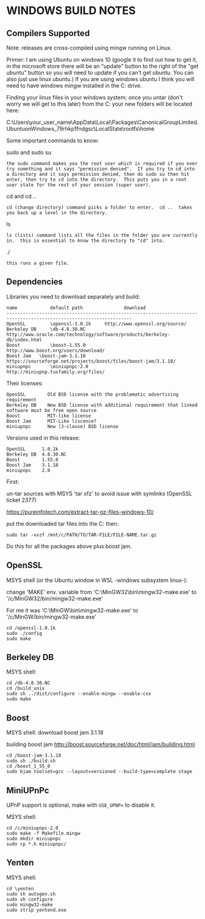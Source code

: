 WINDOWS BUILD NOTES
===================


Compilers Supported
-------------------
Note: releases are cross-compiled using mingw running on Linux.

Primer:
I am using Ubuntu on windows 10 (google it to find out how to get it, in the microsoft store there will be an "update" button to the right of the "get ubuntu" button so you will need to update if you can't get ubuntu.  You can also just use linux ubuntu.)
If you are using windows ubuntu I think you will need to have windows mingw installed in the C: drive.

Finding your linux files in your windows system; once you untar (don't worry we will get to this later) from the C: your new folders will be located here:

C:\Users\your_user_name\AppData\Local\Packages\CanonicalGroupLimited.UbuntuonWindows_79rhkp1fndgsc\LocalState\rootfs\home

Some important commands to know:

sudo and sudo su
	
	the sudo command makes you the root user which is required if you ever try something and it says "permission denied".  If you try to cd into a directory and it says permission denied, then do sudo su then hit enter, then try to cd into the directory.  This puts you in a root user state for the rest of your session (super user).
cd and cd ..

	cd (change directory) command picks a folder to enter.  cd ..  takes you back up a level in the directory.
	
ls

	ls (lists) command lists all the files in the folder you are currently in.  this is essential to know the directory to "cd" into.
./

	this runs a given file.


Dependencies
------------
Libraries you need to download separately and build:

	name            default path               download
	--------------------------------------------------------------------------------------------------------------------
	OpenSSL         \openssl-1.0.1k		http://www.openssl.org/source/
	Berkeley DB     \db-4.8.30.NC		http://www.oracle.com/technology/software/products/berkeley-db/index.html
	Boost           \boost-1.55.0		http://www.boost.org/users/download/
	Boost Jam	\boost-jam-3.1.18	https://sourceforge.net/projects/boost/files/boost-jam/3.1.18/
	miniupnpc       \miniupnpc-2.0		http://miniupnp.tuxfamily.org/files/

Their licenses:

	OpenSSL        Old BSD license with the problematic advertising requirement
	Berkeley DB    New BSD license with additional requirement that linked software must be free open source
	Boost          MIT-like license
	Boost Jam      MIT-Like liscence?
	miniupnpc      New (3-clause) BSD license

Versions used in this release:

	OpenSSL      1.0.1k
	Berkeley DB  4.8.30.NC
	Boost        1.55.0
	Boost Jam    3.1.18
	miniupnpc    2.0

First:

un-tar sources with MSYS 'tar xfz' to avoid issue with symlinks (OpenSSL ticket 2377)

https://pureinfotech.com/extract-tar-gz-files-windows-10/

put the downloaded tar files into the C: then:

	sudo tar -xvzf /mnt/c/PATH/TO/TAR-FILE/FILE-NAME.tar.gz 
	
Do this for all the packages above plus boost jam.

OpenSSL
-------
MSYS shell (or the Ubuntu window in WSL -windows subsystem linux-):	
	
change 'MAKE' env. variable from 'C:\MinGW32\bin\mingw32-make.exe' to '/c/MinGW32/bin/mingw32-make.exe'

For me it was 'C:\MinGW\bin\mingw32-make.exe' to '/c/MinGW/bin/mingw32-make.exe'

	cd /openssl-1.0.1k
	sudo ./config
	sudo make

Berkeley DB
-----------
MSYS shell:

	cd /db-4.8.30.NC
	cd /build_unix
	sudo sh ../dist/configure --enable-mingw --enable-cxx
	sudo make

Boost
-----
MSYS shell:
download boost jam 3.1.18

building boost jam http://boost.sourceforge.net/doc/html/jam/building.html

	cd /boost-jam-3.1.18
	sudo sh ./build.sh
	cd /boost_1_55_0
	sudo bjam toolset=gcc --layout=versioned --build-type=complete stage

MiniUPnPc
---------
UPnP support is optional, make with `USE_UPNP=` to disable it.

MSYS shell:

	cd /c/miniupnpc-2.0
	sudo make -f Makefile.mingw
	sudo mkdir miniupnpc
	sudo cp *.h miniupnpc/

Yenten
-------
MSYS shell:

	cd \yenten
	sudo sh autogen.sh
	sudo sh configure
	sudo mingw32-make
	sudo strip yentend.exe
